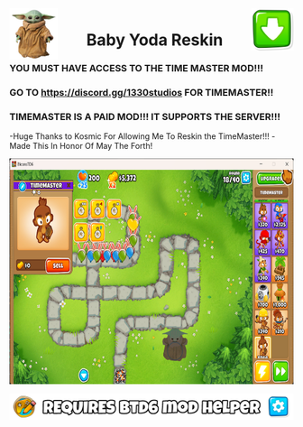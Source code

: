 <a href="https://github.com/AnakinSkywalker066/BabyYodaReskin/releases/v1/BabyYodaReskin.dll">
    <img align="left" alt="Icon" height="90" src="Assets/Icon.png">
    <img align="right" alt="Download" height="75" src="https://raw.githubusercontent.com/gurrenm3/BTD-Mod-Helper/master/BloonsTD6%20Mod%20Helper/Resources/DownloadBtn.png">
</a>

<h1 align="center">Baby Yoda Reskin</h1>

### YOU MUST HAVE ACCESS TO THE TIME MASTER MOD!!!

### GO TO https://discord.gg/1330studios FOR TIMEMASTER!!

### TIMEMASTER IS A PAID MOD!!! IT SUPPORTS THE SERVER!!!
-Huge Thanks to Kosmic For Allowing Me To Reskin the TimeMaster!!!
-Made This In Honor Of May The Forth!

<img alt="Screenshot" height="400" src="Assets/yoda.png"/>


[![Requires BTD6 Mod Helper](https://raw.githubusercontent.com/gurrenm3/BTD-Mod-Helper/master/banner.png)](https://github.com/gurrenm3/BTD-Mod-Helper#readme)
